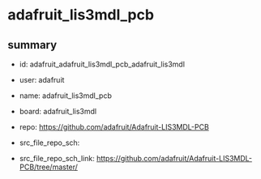 # adafruit_lis3mdl_pcb
 
## summary 
* id: adafruit_adafruit_lis3mdl_pcb_adafruit_lis3mdl
* user: adafruit
* name: adafruit_lis3mdl_pcb
* board: adafruit_lis3mdl
* repo: https://github.com/adafruit/Adafruit-LIS3MDL-PCB



* src_file_repo_sch: 
* src_file_repo_sch_link: https://github.com/adafruit/Adafruit-LIS3MDL-PCB/tree/master/




